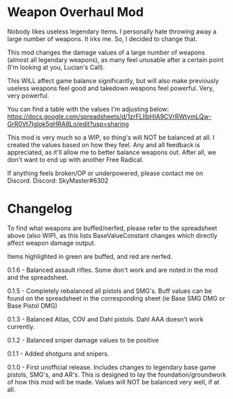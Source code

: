 # Weapon Overhaul Mod

Nobody likes useless legendary items. I personally hate throwing away a large number of weapons. It irks me. So, I decided to change that.

This mod changes the damage values of a large number of weapons (almost all legendary weapons), as many feel unusable after a certain point (I'm looking at you, Lucian's Call).

This WILL affect game balance significantly, but will also make previously useless weapons feel good and takedown weapons feel powerful. Very, very powerful.

You can find a table with the values I'm adjusting below:
https://docs.google.com/spreadsheets/d/1zrFLIIbHIA9CVrRWtymLQw-GrR0Vt7IgIok5gHRA8Lo/edit?usp=sharing


This mod is very much so a WIP, so thing's will NOT be balanced at all. I created the values based on how they feel.
Any and all feedback is appreciated, as it'll allow me to better balance weapons out. After all, we don't want to end up with another Free Radical.


If anything feels broken/OP or underpowered, please contact me on Discord.
Discord: SkyMaster#6302

# Changelog

To find what weapons are buffed/nerfed, please refer to the spreadsheet above (also WIP), as this lists BaseValueConstant changes which directly affect weapon damage output.

Items highlighted in green are buffed, and red are nerfed.

0.1.6 - Balanced assault rifles. Some don't work and are noted in the mod and the spreadsheet.

0.1.5 - Completely rebalanced all pistols and SMG's. Buff values can be found on the spreadsheet in the corresponding sheet (ie Base SMG DMG or Base Pistol DMG)

0.1.3 - Balanced Atlas, COV and Dahl pistols. Dahl AAA doesn't work currently.

0.1.2 - Balanced sniper damage values to be positive

0.1.1 - Added shotguns and snipers.

0.1.0 - First unofficial release. Includes changes to legendary base game pistols, SMG's, and AR's. This is designed to lay the foundation/groundwork of how this mod will be made. Values will NOT be balanced very well, if at all.
